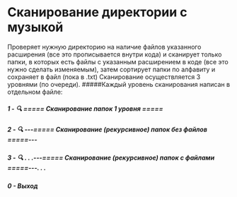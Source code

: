 # Сканирование директории с музыкой


Проверяет нужную директорию на наличие файлов указанного расширения (все это прописывается внутри кода) и сканирует только папки, в которых есть файлы с указанным расширением в коде (все это нужно сделать изменяемым), затем сортирует папки по алфавиту и сохраняет в файл (пока в .txt)
Сканирование осуществляется 3 уровнями (по очереди). #####Каждый уровень сканирования написан в отдельном файле:
##### 1 - 🔍 ===== Сканирование папок 1 уровня =====
##### 2 - 🔍 ---===== Сканирование (рекурсивное) папок без файлов =====---
##### 3 - 🔍 . . .---===== Сканирование (рекурсивное) папок с файлами =====---. . .
##### 0 - Выход
